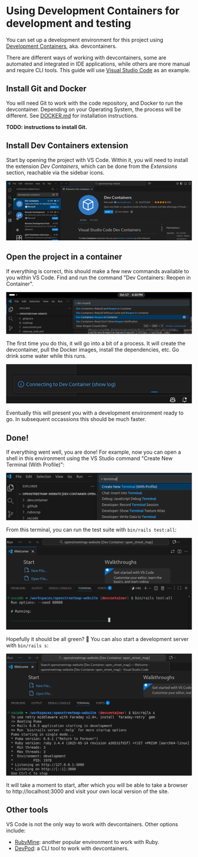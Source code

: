 # Using Development Containers for development and testing

You can set up a development environment for this project using [Development Containers](https://containers.dev/), aka. devcontainers.

There are different ways of working with devcontainers, some are automated and integrated in IDE applications, while others are more manual and require CLI tools. This guide will use [Visual Studio Code](https://code.visualstudio.com) as an example.

## Install Git and Docker

You will need Git to work with the code repository, and Docker to run the devcontainer. Depending on your Operating System, the process will be different. See [DOCKER.md](DOCKER.md) for installation instructions.

**TODO: instructions to install Git.**

## Install Dev Containers extension

Start by opening the project with VS Code. Within it, you will need to install the extension _Dev Containers_, which can be done from the _Extensions_ section, reachable via the sidebar icons.

![VS Code: panel to install extensions](./docs/assets/vscode-devcontainers-extension.png)

## Open the project in a container

If everything is correct, this should make a few new commands available to you within VS Code. Find and run the command "Dev Containers: Reopen in Container".

![VS Code: command to open in a devcontainer](./docs/assets/vscode-dev-reopen.png)

The first time you do this, it will go into a bit of a process. It will create the devcontainer, pull the Docker images, install the dependencies, etc. Go drink some water while this runs.

![VS Code: notification that VS Code is connecting to the Dev Container](./docs/assets/vscode-connecting-to-devcontainer.png)

Eventually this will present you with a development environment ready to go. In subsequent occassions this should be much faster.

## Done!

If everything went well, you are done! For example, now you can open a shell in this environment using the VS Studio command "Create New Terminal (With Profile)":

![VS Code: command to open a terminal](./docs/assets/vscode-create-terminal.png)

From this terminal, you can run the test suite with `bin/rails test:all`:

![Running the test suite in the terminal](./docs/assets/vscode-rails-test-all.png)

Hopefully it should be all green? 🤞 You can also start a development server with `bin/rails s`:

![Running the dev server in the terminal](./docs/assets/vscode-rails-server.png)

It will take a moment to start, after which you will be able to take a browser to http://localhost:3000 and visit your own local version of the site.

## Other tools

VS Code is not the only way to work with devcontainers. Other options include:

- [RubyMine](https://www.jetbrains.com/help/ruby/start-dev-container-inside-ide.html): another popular environment to work with Ruby.
- [DevPod](https://devpod.sh): a CLI tool to work with devcontainers.
